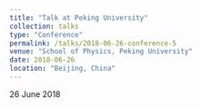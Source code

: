 ```yaml
---
title: "Talk at Peking University"
collection: talks
type: "Conference"
permalink: /talks/2018-06-26-conference-5
venue: "School of Physics, Peking University"
date: 2018-06-26
location: "Beijing, China"
---
```


26 June 2018
